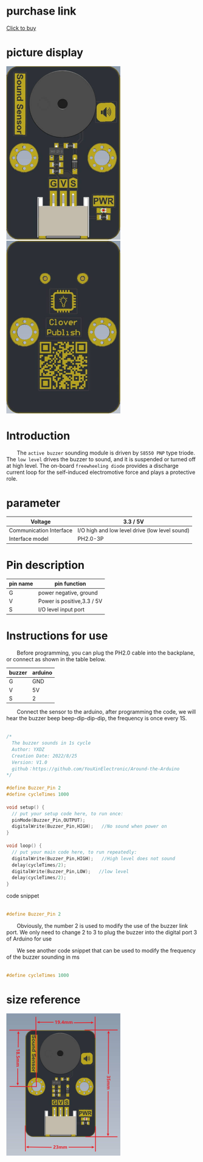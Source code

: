 # purchase link

[Click to buy]()

# picture display

<img src="https://raw.githubusercontent.com/YouXinElectronic/Around-the-Arduino/main/Active-buzzer/image/top.jpg" width="300"><img src="https://raw.githubusercontent.com/YouXinElectronic/Around-the-Arduino/main/Active-buzzer/image/bottom.jpg" width="300">

# Introduction
&nbsp;&nbsp;&nbsp;&nbsp;&nbsp;&nbsp;&nbsp;The `active buzzer` sounding module is driven by `S8550 PNP` type triode. The `low level` drives the buzzer to sound, and it is suspended or turned off at high level. The on-board `freewheeling diode` provides a discharge current loop for the self-induced electromotive force and plays a protective role.

# parameter
| Voltage | 3.3 / 5V |
|--|--|
| Communication Interface | I/O high and low level drive (low level sound) |
| Interface model | PH2.0-3P |

# Pin description

| pin name | pin function |
|--|--|
| G | power negative, ground |
| V | Power is positive,3.3 / 5V |
| S | I/O level input port |


# Instructions for use
&nbsp;&nbsp;&nbsp;&nbsp;&nbsp;&nbsp;&nbsp;Before programming, you can plug the PH2.0 cable into the backplane, or connect as shown in the table below.

| buzzer | arduino |
|--|--|
| G | GND |
| V | 5V |
| S | 2 |

&nbsp;&nbsp;&nbsp;&nbsp;&nbsp;&nbsp;&nbsp;Connect the sensor to the arduino, after programming the code, we will hear the buzzer beep beep-dip-dip-dip, the frequency is once every 1S.

```cpp

/*
  The buzzer sounds in 1s cycle
  Author: YXDZ
  Creation Date: 2022/8/25
  Version: V1.0
  github：https://github.com/YouXinElectronic/Around-the-Arduino
*/

#define Buzzer_Pin 2
#define cycleTimes 1000

void setup() {
  // put your setup code here, to run once:
  pinMode(Buzzer_Pin,OUTPUT);
  digitalWrite(Buzzer_Pin,HIGH);   //No sound when power on
}

void loop() {
  // put your main code here, to run repeatedly:
  digitalWrite(Buzzer_Pin,HIGH);   //High level does not sound
  delay(cycleTimes/2);
  digitalWrite(Buzzer_Pin,LOW);   //low level
  delay(cycleTimes/2);
}


```

code snippet

```cpp

#define Buzzer_Pin 2

```

&nbsp;&nbsp;&nbsp;&nbsp;&nbsp;&nbsp;&nbsp;Obviously, the number 2 is used to modify the use of the buzzer link port. We only need to change 2 to 3 to plug the buzzer into the digital port 3 of Arduino for use

&nbsp;&nbsp;&nbsp;&nbsp;&nbsp;&nbsp;&nbsp;We see another code snippet that can be used to modify the frequency of the buzzer sounding in ms

```cpp

#define cycleTimes 1000

```


# size reference

<img src="https://raw.githubusercontent.com/YouXinElectronic/Around-the-Arduino/main/Active-buzzer/image/Dimensions.jpg" width="300">


